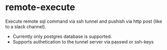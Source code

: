 # remote-execute
Execute remote sql command via ssh tunnel and pushish via http post (like to a slack channel). 

* Currently only postgres database is supported.
* Supports authetication to the tunnel server via passwd or ssh-keys
